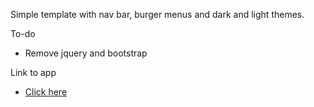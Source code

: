 
Simple template with nav bar, burger menus and dark and light themes.

To-do
  - Remove jquery and bootstrap

Link to app 
- [Click here](https://adamrohde.github.io/base-template/)
